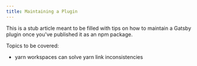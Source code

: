 ```yaml
---
title: Maintaining a Plugin
---
```


This is a stub article meant to be filled with tips on how to maintain a Gatsby plugin once you've published it as an npm package.

Topics to be covered:

-   yarn workspaces can solve yarn link inconsistencies
